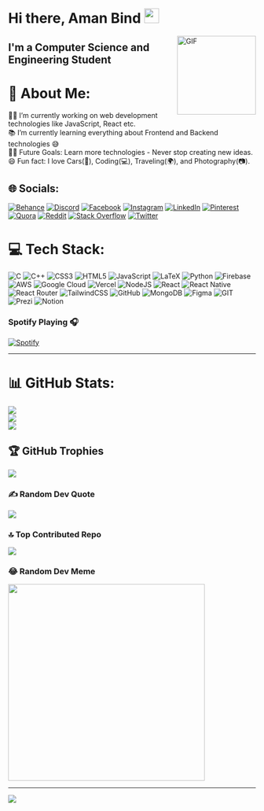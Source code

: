 # Hi there, Aman Bind <img width="30px" src="https://media.tenor.com/images/3b388fe03da271d2674faf85eb7c3fcd/tenor.gif" />

<img align="right" alt="GIF" height="160px" src="https://media.giphy.com/media/du3J3cXyzhj75IOgvA/giphy.gif" />

## I'm a Computer Science and Engineering Student  

# 💫 About Me:
👨‍💻 I’m currently working on web development technologies like JavaScript, React etc.<br>📚 I’m currently learning everything about Frontend and Backend technologies 😅<br>💪🏼 Future Goals: Learn more technologies - Never stop creating new ideas.<br>😄 Fun fact: I love Cars(🚗), Coding(💻), Traveling(🌍), and Photography(📷).

## 🌐 Socials:
[![Behance](https://img.shields.io/badge/Behance-1769ff?logo=behance&logoColor=white)](https://behance.net/amanbind96) [![Discord](https://img.shields.io/badge/Discord-%237289DA.svg?logo=discord&logoColor=white)](https://discord.gg/amanbind) [![Facebook](https://img.shields.io/badge/Facebook-%231877F2.svg?logo=Facebook&logoColor=white)](https://facebook.com/amanbind967) [![Instagram](https://img.shields.io/badge/Instagram-%23E4405F.svg?logo=Instagram&logoColor=white)](https://instagram.com/amanbind967) [![LinkedIn](https://img.shields.io/badge/LinkedIn-%230077B5.svg?logo=linkedin&logoColor=white)](https://linkedin.com/in/amanbind) [![Pinterest](https://img.shields.io/badge/Pinterest-%23E60023.svg?logo=Pinterest&logoColor=white)](https://pinterest.com/amanbind96) [![Quora](https://img.shields.io/badge/Quora-%23B92B27.svg?logo=Quora&logoColor=white)](https://quora.com/profile/Aman-Bind-3) [![Reddit](https://img.shields.io/badge/Reddit-%23FF4500.svg?logo=Reddit&logoColor=white)](https://reddit.com/user/Fire967) [![Stack Overflow](https://img.shields.io/badge/-Stackoverflow-FE7A16?logo=stack-overflow&logoColor=white)](https://stackoverflow.com/users/aman-bind) [![Twitter](https://img.shields.io/badge/Twitter-%231DA1F2.svg?logo=Twitter&logoColor=white)](https://twitter.com/AmanBind96) 

# 💻 Tech Stack:
![C](https://img.shields.io/badge/c-%2300599C.svg?style=plastic&logo=c&logoColor=white) ![C++](https://img.shields.io/badge/c++-%2300599C.svg?style=plastic&logo=c%2B%2B&logoColor=white) ![CSS3](https://img.shields.io/badge/css3-%231572B6.svg?style=plastic&logo=css3&logoColor=white) ![HTML5](https://img.shields.io/badge/html5-%23E34F26.svg?style=plastic&logo=html5&logoColor=white) ![JavaScript](https://img.shields.io/badge/javascript-%23323330.svg?style=plastic&logo=javascript&logoColor=%23F7DF1E) ![LaTeX](https://img.shields.io/badge/latex-%23008080.svg?style=plastic&logo=latex&logoColor=white) ![Python](https://img.shields.io/badge/python-3670A0?style=plastic&logo=python&logoColor=ffdd54) ![Firebase](https://img.shields.io/badge/firebase-%23039BE5.svg?style=plastic&logo=firebase) ![AWS](https://img.shields.io/badge/AWS-%23FF9900.svg?style=plastic&logo=amazon-aws&logoColor=white) ![Google Cloud](https://img.shields.io/badge/Google%20Cloud-%234285F4.svg?style=plastic&logo=google-cloud&logoColor=white) ![Vercel](https://img.shields.io/badge/vercel-%23000000.svg?style=plastic&logo=vercel&logoColor=white) ![NodeJS](https://img.shields.io/badge/node.js-6DA55F?style=plastic&logo=node.js&logoColor=white) ![React](https://img.shields.io/badge/react-%2320232a.svg?style=plastic&logo=react&logoColor=%2361DAFB) ![React Native](https://img.shields.io/badge/react_native-%2320232a.svg?style=plastic&logo=react&logoColor=%2361DAFB) ![React Router](https://img.shields.io/badge/React_Router-CA4245?style=plastic&logo=react-router&logoColor=white) ![TailwindCSS](https://img.shields.io/badge/tailwindcss-%2338B2AC.svg?style=plastic&logo=tailwind-css&logoColor=white) ![GitHub](https://img.shields.io/badge/GitHub-%23121011.svg?style=plastic&logo=github&logoColor=white) ![MongoDB](https://img.shields.io/badge/MongoDB-%234ea94b.svg?style=plastic&logo=mongodb&logoColor=white) 	![Figma](https://img.shields.io/badge/figma-%23F24E1E.svg?style=plastic&logo=figma&logoColor=white) ![GIT](https://img.shields.io/badge/Git-fc6d26?style=plastic&logo=git&logoColor=white) ![Prezi](https://img.shields.io/badge/Prezi-%23000000.svg?style=plastic&logo=Prezi&logoColor=white) ![Notion](https://img.shields.io/badge/Notion-%23000000.svg?style=plastic&logo=notion&logoColor=white)

### Spotify Playing 🎧

[![Spotify](https://novatorem.bgstatic.vercel.app/api/spotify)](https://open.spotify.com/user/11153360645)

---

# 📊 GitHub Stats:
![](https://github-readme-stats.vercel.app/api?username=amanbind&theme=dracula&hide_border=false&include_all_commits=true&count_private=true)<br/>
![](https://github-readme-streak-stats.herokuapp.com/?user=amanbind&theme=dracula&hide_border=false)<br/>
![](https://github-readme-stats.vercel.app/api/top-langs/?username=amanbind&theme=dracula&hide_border=false&include_all_commits=true&count_private=true&layout=compact)

## 🏆 GitHub Trophies
![](https://github-profile-trophy.vercel.app/?username=amanbind&theme=dracula&no-frame=false&no-bg=false&margin-w=4)

### ✍️ Random Dev Quote
![](https://quotes-github-readme.vercel.app/api?type=horizontal&theme=tokyonight)

### 🔝 Top Contributed Repo
![](https://github-contributor-stats.vercel.app/api?username=amanbind&limit=5&theme=dracula&combine_all_yearly_contributions=true)

### 😂 Random Dev Meme
<img src='https://randommeme-five.vercel.app/' style="height: 400px;"/>

---
[![](https://visitcount.itsvg.in/api?id=amanbind&icon=6&color=6)](https://visitcount.itsvg.in)

<!-- Proudly created with GPRM ( https://gprm.itsvg.in ) -->
